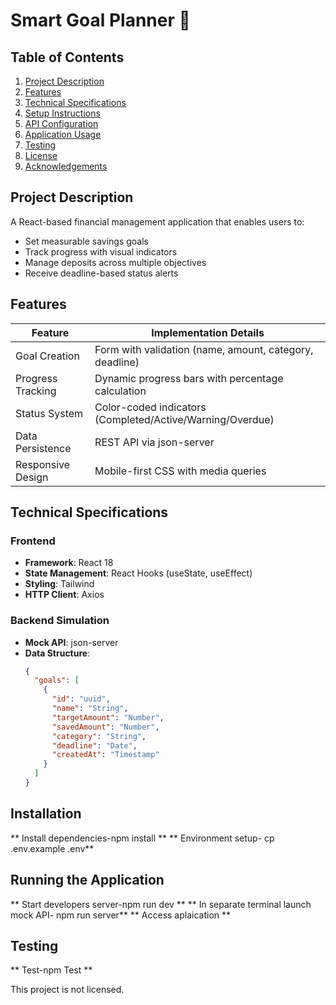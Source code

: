 # Smart Goal Planner 🎯

## Table of Contents
1. [Project Description](#project-description)
2. [Features](#features)
3. [Technical Specifications](#technical-specifications)
4. [Setup Instructions](#setup-instructions)
5. [API Configuration](#api-configuration)
6. [Application Usage](#application-usage)
7. [Testing](#testing)
8. [License](#license)
9. [Acknowledgements](#acknowledgements)

## Project Description
A React-based financial management application that enables users to:
- Set measurable savings goals
- Track progress with visual indicators
- Manage deposits across multiple objectives
- Receive deadline-based status alerts

## Features
| Feature | Implementation Details |
|---------|-----------------------|
| Goal Creation | Form with validation (name, amount, category, deadline) |
| Progress Tracking | Dynamic progress bars with percentage calculation |
| Status System | Color-coded indicators (Completed/Active/Warning/Overdue) |
| Data Persistence | REST API via json-server |
| Responsive Design | Mobile-first CSS with media queries |

## Technical Specifications
### Frontend
- **Framework**: React 18
- **State Management**: React Hooks (useState, useEffect)
- **Styling**: Tailwind
- **HTTP Client**: Axios

### Backend Simulation
- **Mock API**: json-server
- **Data Structure**:
  ```json
  {
    "goals": [
      {
        "id": "uuid",
        "name": "String",
        "targetAmount": "Number",
        "savedAmount": "Number",
        "category": "String",
        "deadline": "Date",
        "createdAt": "Timestamp"
      }
    ]
  }

## Installation
  ** Install dependencies-npm install **
    ** Environment setup- cp .env.example .env**

  
  ## Running the Application
  ** Start developers server-npm run dev **
    ** In separate terminal launch mock API- npm run server**
    ** Access aplaication **

    
## Testing
  ** Test-npm Test **

This project is not licensed.
    
